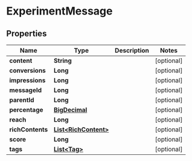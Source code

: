 
# ExperimentMessage

## Properties
Name | Type | Description | Notes
------------ | ------------- | ------------- | -------------
**content** | **String** |  |  [optional]
**conversions** | **Long** |  |  [optional]
**impressions** | **Long** |  |  [optional]
**messageId** | **Long** |  |  [optional]
**parentId** | **Long** |  |  [optional]
**percentage** | [**BigDecimal**](BigDecimal.md) |  |  [optional]
**reach** | **Long** |  |  [optional]
**richContents** | [**List&lt;RichContent&gt;**](RichContent.md) |  |  [optional]
**score** | **Long** |  |  [optional]
**tags** | [**List&lt;Tag&gt;**](Tag.md) |  |  [optional]



